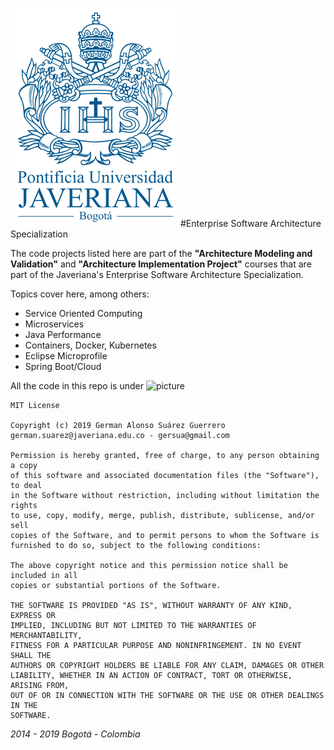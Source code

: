 
![picture](logoPUJ.png)
#Enterprise Software Architecture Specialization

The code projects listed here are part of the **"Architecture Modeling and Validation"** and **"Architecture Implementation Project"** courses that are part of the Javeriana's Enterprise Software Architecture Specialization.

Topics cover here, among others:

- Service Oriented Computing
- Microservices
- Java Performance
- Containers, Docker, Kubernetes
- Eclipse Microprofile
- Spring Boot/Cloud

All the code in this repo is under ![picture](https://img.shields.io/badge/license-MIT-brightgreen)

```
MIT License

Copyright (c) 2019 German Alonso Suárez Guerrero 
german.suarez@javeriana.edu.co - gersua@gmail.com

Permission is hereby granted, free of charge, to any person obtaining a copy
of this software and associated documentation files (the "Software"), to deal
in the Software without restriction, including without limitation the rights
to use, copy, modify, merge, publish, distribute, sublicense, and/or sell
copies of the Software, and to permit persons to whom the Software is
furnished to do so, subject to the following conditions:

The above copyright notice and this permission notice shall be included in all
copies or substantial portions of the Software.

THE SOFTWARE IS PROVIDED "AS IS", WITHOUT WARRANTY OF ANY KIND, EXPRESS OR
IMPLIED, INCLUDING BUT NOT LIMITED TO THE WARRANTIES OF MERCHANTABILITY,
FITNESS FOR A PARTICULAR PURPOSE AND NONINFRINGEMENT. IN NO EVENT SHALL THE
AUTHORS OR COPYRIGHT HOLDERS BE LIABLE FOR ANY CLAIM, DAMAGES OR OTHER
LIABILITY, WHETHER IN AN ACTION OF CONTRACT, TORT OR OTHERWISE, ARISING FROM,
OUT OF OR IN CONNECTION WITH THE SOFTWARE OR THE USE OR OTHER DEALINGS IN THE
SOFTWARE.
```
_2014 - 2019 Bogotá - Colombia_